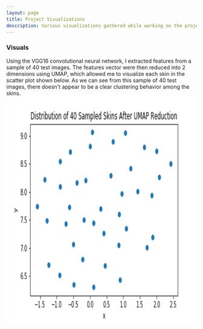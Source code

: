 ```yaml
---
layout: page
title: Project Visualizations
description: Various visualizations gathered while working on the project.
---
```


### Visuals
Using the VGG16 convolutional neural network, I extracted features from a sample of 40 test images. The features vector were then reduced into 2 dimensions using UMAP, which allowed me to visualize each skin in the scatter plot shown below. As we can see from this sample of 40 test images, there doesn't appear to be a clear clustering behavior among the skins.
<img src="../assets/reduced-data.png" width="600" height="600"/>


